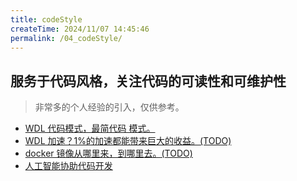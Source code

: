 ```yaml
---
title: codeStyle
createTime: 2024/11/07 14:45:46
permalink: /04_codeStyle/
---
```


## 服务于代码风格，关注代码的可读性和可维护性

> 非常多的个人经验的引入，仅供参考。

- [WDL 代码模式，最简代码 模式。](./simpleWDL.md)
- [WDL 加速？1%的加速都能带来巨大的收益。(TODO)](../onProgress.md)
- [docker 镜像从哪里来，到哪里去。(TODO)](../onProgress.md)
- [人工智能协助代码开发](./meandAI.md)
